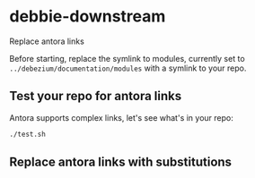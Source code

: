 # debbie-downstream

Replace antora links

Before starting, replace the symlink to modules, currently set to `../debezium/documentation/modules` with a symlink to your repo.


## Test your repo for antora links

Antora supports complex links, let's see what's in your repo:

```bash
./test.sh
```

## Replace antora links with substitutions

```bash

